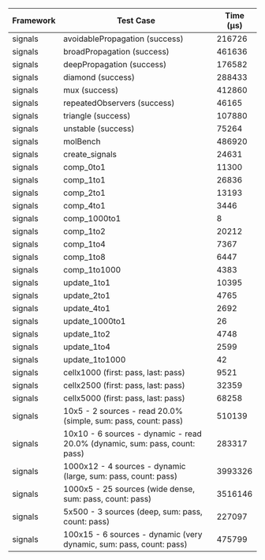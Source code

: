 | Framework | Test Case | Time (μs) |
| --- | --- | --- |
| signals | avoidablePropagation (success) | 216726 |
| signals | broadPropagation (success) | 461636 |
| signals | deepPropagation (success) | 176582 |
| signals | diamond (success) | 288433 |
| signals | mux (success) | 412860 |
| signals | repeatedObservers (success) | 46165 |
| signals | triangle (success) | 107880 |
| signals | unstable (success) | 75264 |
| signals | molBench | 486920 |
| signals | create_signals | 24631 |
| signals | comp_0to1 | 11300 |
| signals | comp_1to1 | 26836 |
| signals | comp_2to1 | 13193 |
| signals | comp_4to1 | 3446 |
| signals | comp_1000to1 | 8 |
| signals | comp_1to2 | 20212 |
| signals | comp_1to4 | 7367 |
| signals | comp_1to8 | 6447 |
| signals | comp_1to1000 | 4383 |
| signals | update_1to1 | 10395 |
| signals | update_2to1 | 4765 |
| signals | update_4to1 | 2692 |
| signals | update_1000to1 | 26 |
| signals | update_1to2 | 4748 |
| signals | update_1to4 | 2599 |
| signals | update_1to1000 | 42 |
| signals | cellx1000 (first: pass, last: pass) | 9521 |
| signals | cellx2500 (first: pass, last: pass) | 32359 |
| signals | cellx5000 (first: pass, last: pass) | 68258 |
| signals | 10x5 - 2 sources - read 20.0% (simple, sum: pass, count: pass) | 510139 |
| signals | 10x10 - 6 sources - dynamic - read 20.0% (dynamic, sum: pass, count: pass) | 283317 |
| signals | 1000x12 - 4 sources - dynamic (large, sum: pass, count: pass) | 3993326 |
| signals | 1000x5 - 25 sources (wide dense, sum: pass, count: pass) | 3516146 |
| signals | 5x500 - 3 sources (deep, sum: pass, count: pass) | 227097 |
| signals | 100x15 - 6 sources - dynamic (very dynamic, sum: pass, count: pass) | 475799 |
